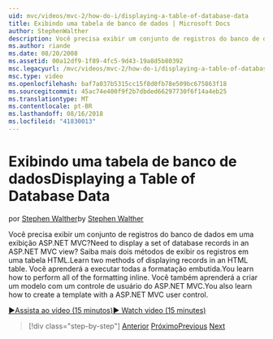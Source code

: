 ```yaml
---
uid: mvc/videos/mvc-2/how-do-i/displaying-a-table-of-database-data
title: Exibindo uma tabela de banco de dados | Microsoft Docs
author: StephenWalther
description: Você precisa exibir um conjunto de registros do banco de dados em uma exibição ASP.NET MVC? Saiba mais dois métodos de exibir os registros em uma tabela HTML. Você aprenderá a executar todas t...
ms.author: riande
ms.date: 08/20/2008
ms.assetid: 00a12df9-1f89-4fc5-9d43-19a8d5b80392
msc.legacyurl: /mvc/videos/mvc-2/how-do-i/displaying-a-table-of-database-data
msc.type: video
ms.openlocfilehash: baf7a037b5315cc15f8d0fb78e509bc675863f18
ms.sourcegitcommit: 45ac74e400f9f2b7dbded66297730f6f14a4eb25
ms.translationtype: MT
ms.contentlocale: pt-BR
ms.lasthandoff: 08/16/2018
ms.locfileid: "41830013"
---
```

<a name="displaying-a-table-of-database-data"></a><span data-ttu-id="dd9d3-105">Exibindo uma tabela de banco de dados</span><span class="sxs-lookup"><span data-stu-id="dd9d3-105">Displaying a Table of Database Data</span></span>
====================
<span data-ttu-id="dd9d3-106">por [Stephen Walther](https://github.com/StephenWalther)</span><span class="sxs-lookup"><span data-stu-id="dd9d3-106">by [Stephen Walther](https://github.com/StephenWalther)</span></span>

<span data-ttu-id="dd9d3-107">Você precisa exibir um conjunto de registros do banco de dados em uma exibição ASP.NET MVC?</span><span class="sxs-lookup"><span data-stu-id="dd9d3-107">Need to display a set of database records in an ASP.NET MVC view?</span></span> <span data-ttu-id="dd9d3-108">Saiba mais dois métodos de exibir os registros em uma tabela HTML.</span><span class="sxs-lookup"><span data-stu-id="dd9d3-108">Learn two methods of displaying records in an HTML table.</span></span> <span data-ttu-id="dd9d3-109">Você aprenderá a executar todas a formatação embutida.</span><span class="sxs-lookup"><span data-stu-id="dd9d3-109">You learn how to perform all of the formatting inline.</span></span> <span data-ttu-id="dd9d3-110">Você também aprenderá a criar um modelo com um controle de usuário do ASP.NET MVC.</span><span class="sxs-lookup"><span data-stu-id="dd9d3-110">You also learn how to create a template with a ASP.NET MVC user control.</span></span>

[<span data-ttu-id="dd9d3-111">&#9654;Assista ao vídeo (15 minutos)</span><span class="sxs-lookup"><span data-stu-id="dd9d3-111">&#9654; Watch video (15 minutes)</span></span>](https://channel9.msdn.com/Blogs/ASP-NET-Site-Videos/displaying-a-table-of-database-data)

> [!div class="step-by-step"]
> <span data-ttu-id="dd9d3-112">[Anterior](creating-model-classes-with-linq-to-sql.md)
> [Próximo](what-is-aspnet-mvc-80-minute-technical-video-for-developers-building-nerddinner.md)</span><span class="sxs-lookup"><span data-stu-id="dd9d3-112">[Previous](creating-model-classes-with-linq-to-sql.md)
[Next](what-is-aspnet-mvc-80-minute-technical-video-for-developers-building-nerddinner.md)</span></span>
